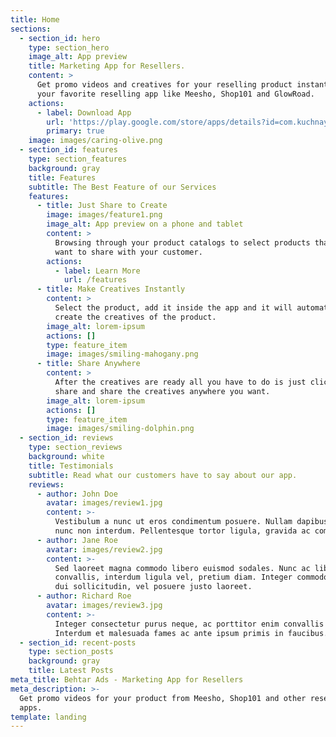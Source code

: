 ```yaml
---
title: Home
sections:
  - section_id: hero
    type: section_hero
    image_alt: App preview
    title: Marketing App for Resellers.
    content: >
      Get promo videos and creatives for your reselling product instantly. Use
      your favorite reselling app like Meesho, Shop101 and GlowRoad.
    actions:
      - label: Download App
        url: 'https://play.google.com/store/apps/details?id=com.kuchnaya.behtarads'
        primary: true
    image: images/caring-olive.png
  - section_id: features
    type: section_features
    background: gray
    title: Features
    subtitle: The Best Feature of our Services
    features:
      - title: Just Share to Create
        image: images/feature1.png
        image_alt: App preview on a phone and tablet
        content: >
          Browsing through your product catalogs to select products that you
          want to share with your customer.
        actions:
          - label: Learn More
            url: /features
      - title: Make Creatives Instantly
        content: >
          Select the product, add it inside the app and it will automatically
          create the creatives of the product.
        image_alt: lorem-ipsum
        actions: []
        type: feature_item
        image: images/smiling-mahogany.png
      - title: Share Anywhere
        content: >
          After the creatives are ready all you have to do is just click on
          share and share the creatives anywhere you want.
        image_alt: lorem-ipsum
        actions: []
        type: feature_item
        image: images/smiling-dolphin.png
  - section_id: reviews
    type: section_reviews
    background: white
    title: Testimonials
    subtitle: Read what our customers have to say about our app.
    reviews:
      - author: John Doe
        avatar: images/review1.jpg
        content: >-
          Vestibulum a nunc ut eros condimentum posuere. Nullam dapibus quis
          nunc non interdum. Pellentesque tortor ligula, gravida ac commodo eu.
      - author: Jane Roe
        avatar: images/review2.jpg
        content: >-
          Sed laoreet magna commodo libero euismod sodales. Nunc ac libero
          convallis, interdum ligula vel, pretium diam. Integer commodo sem at
          dui sollicitudin, vel posuere justo laoreet.
      - author: Richard Roe
        avatar: images/review3.jpg
        content: >-
          Integer consectetur purus neque, ac porttitor enim convallis vitae.
          Interdum et malesuada fames ac ante ipsum primis in faucibus.
  - section_id: recent-posts
    type: section_posts
    background: gray
    title: Latest Posts
meta_title: Behtar Ads - Marketing App for Resellers
meta_description: >-
  Get promo videos for your product from Meesho, Shop101 and other reselling
  apps.
template: landing
---
```

